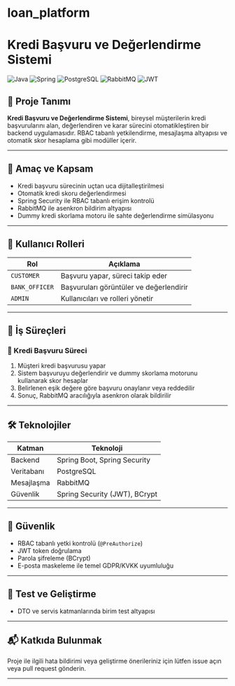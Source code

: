 # loan_platform
#  Kredi Başvuru ve Değerlendirme Sistemi

![Java](https://img.shields.io/badge/Java-ED8B00?style=for-the-badge&logo=openjdk&logoColor=white)
![Spring](https://img.shields.io/badge/Spring-6DB33F?style=for-the-badge&logo=spring&logoColor=white)
![PostgreSQL](https://img.shields.io/badge/PostgreSQL-336791?style=for-the-badge&logo=postgresql&logoColor=white)
![RabbitMQ](https://img.shields.io/badge/RabbitMQ-FF6600?style=for-the-badge&logo=rabbitmq&logoColor=white)
![JWT](https://img.shields.io/badge/JWT-000000?style=for-the-badge&logo=JSON%20web%20tokens&logoColor=white)

## 📌 Proje Tanımı

**Kredi Başvuru ve Değerlendirme Sistemi**, bireysel müşterilerin kredi başvurularını alan, değerlendiren ve karar sürecini otomatikleştiren bir backend uygulamasıdır. RBAC tabanlı yetkilendirme, mesajlaşma altyapısı ve otomatik skor hesaplama gibi modüller içerir.

---

## 🎯 Amaç ve Kapsam

- Kredi başvuru sürecinin uçtan uca dijitalleştirilmesi
- Otomatik kredi skoru değerlendirmesi
- Spring Security ile RBAC tabanlı erişim kontrolü
- RabbitMQ ile asenkron bildirim altyapısı
- Dummy kredi skorlama motoru ile sahte değerlendirme simülasyonu

---

## 👥 Kullanıcı Rolleri

| Rol              | Açıklama |
|------------------|----------|
| `CUSTOMER`       | Başvuru yapar, süreci takip eder |
| `BANK_OFFICER`   | Başvuruları görüntüler ve değerlendirir |
| `ADMIN`          | Kullanıcıları ve rolleri yönetir |

---

## 🔄 İş Süreçleri

### 🧾 Kredi Başvuru Süreci

1. Müşteri kredi başvurusu yapar
2. Sistem başvuruyu değerlendirir ve dummy skorlama motorunu kullanarak skor hesaplar
3. Belirlenen eşik değere göre başvuru onaylanır veya reddedilir
4. Sonuç, RabbitMQ aracılığıyla asenkron olarak bildirilir

---

## 🛠️ Teknolojiler

| Katman     | Teknoloji                     |
|------------|-------------------------------|
| Backend    | Spring Boot, Spring Security  |
| Veritabanı | PostgreSQL                    |
| Mesajlaşma | RabbitMQ                      |
| Güvenlik   | Spring Security (JWT), BCrypt |

---

## 🔐 Güvenlik

- RBAC tabanlı yetki kontrolü (`@PreAuthorize`)
- JWT token doğrulama
- Parola şifreleme (BCrypt)
- E-posta maskeleme ile temel GDPR/KVKK uyumluluğu

---

## 🧪 Test ve Geliştirme

- DTO ve servis katmanlarında birim test altyapısı

---

## 📬 Katkıda Bulunmak

Proje ile ilgili hata bildirimi veya geliştirme önerileriniz için lütfen issue açın veya pull request gönderin.

---

